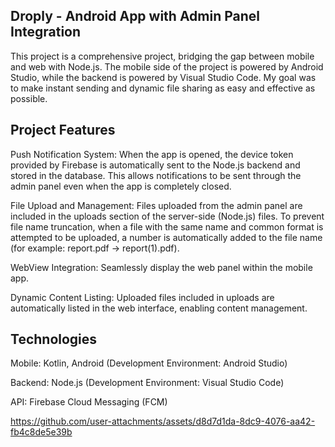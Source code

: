 Droply - Android App with Admin Panel Integration
---------------------------------------------------
This project is a comprehensive project, bridging the gap between mobile and web with Node.js. The mobile side of the project is powered by Android Studio, while the backend is powered by Visual Studio Code. My goal was to make instant sending and dynamic file sharing as easy and effective as possible.

Project Features
---------------------------------------------------
Push Notification System: When the app is opened, the device token provided by Firebase is automatically sent to the Node.js backend and stored in the database. This allows notifications to be sent through the admin panel even when the app is completely closed.

File Upload and Management: Files uploaded from the admin panel are included in the uploads section of the server-side (Node.js) files. To prevent file name truncation, when a file with the same name and common format is attempted to be uploaded, a number is automatically added to the file name (for example: report.pdf -> report(1).pdf).

WebView Integration: Seamlessly display the web panel within the mobile app.

Dynamic Content Listing: Uploaded files included in uploads are automatically listed in the web interface, enabling content management.

Technologies
---------------------------------------------------
Mobile: Kotlin, Android (Development Environment: Android Studio)

Backend: Node.js (Development Environment: Visual Studio Code)

API: Firebase Cloud Messaging (FCM)

https://github.com/user-attachments/assets/d8d7d1da-8dc9-4076-aa42-fb4c8de5e39b
